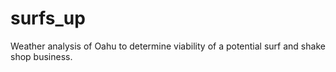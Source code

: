 # surfs_up
Weather analysis of Oahu to determine viability of a potential surf and shake shop business.
